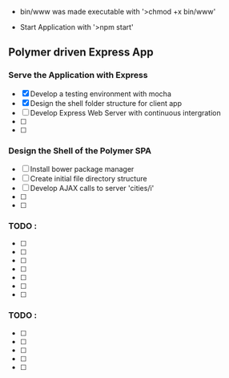 * bin/www was made executable with '>chmod +x bin/www'

* Start Application with '>npm start'

## Polymer driven Express App 
### Serve the Application with Express
- [x] Develop a testing environment with mocha
- [x] Design the shell folder structure for client app
- [ ] Develop Express Web Server with continuous intergration
- [ ] 
- [ ] 

### Design the Shell of the Polymer SPA 
- [ ] Install bower package manager
- [ ] Create initial file directory structure
- [ ] Develop AJAX calls to server 'cities/i'
- [ ] 
- [ ] 

### TODO : 
- [ ] 
- [ ] 
- [ ] 
- [ ] 
- [ ] 
- [ ] 
- [ ] 

### TODO : 
- [ ] 
- [ ] 
- [ ] 
- [ ] 
- [ ] 


